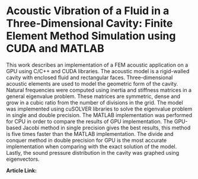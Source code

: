 # Acoustic Vibration of a Fluid in a Three-Dimensional Cavity: Finite Element Method Simulation using CUDA and MATLAB

This work describes an implementation of a FEM acoustic application on a GPU using C/C++ and CUDA libraries. The acoustic model is a rigid-walled cavity with enclosed fluid and rectangular faces. Three-dimensional acoustic elements are used to model the geometric form of the cavity. Natural frequencies were computed using inertia and stiffness matrices in a general eigenvalue problem. These matrices are symmetric, dense and grow in a cubic ratio from the number of divisions in the grid. The model was implemented using cuSOLVER libraries to solve the eigenvalue problem in single and double precision. The MATLAB implementation was performed for CPU in order to compare the results of GPU implementation. The GPU-based Jacobi method in single precision gives the best results, this method is five times faster than the MATLAB implementation. The divide and conquer method in double precision for GPU is the most accurate implementation when comparing with the exact solution of the model. Lastly, the sound pressure distribution in the cavity was graphed using eigenvectors.

  <b>Article Link:</b>
